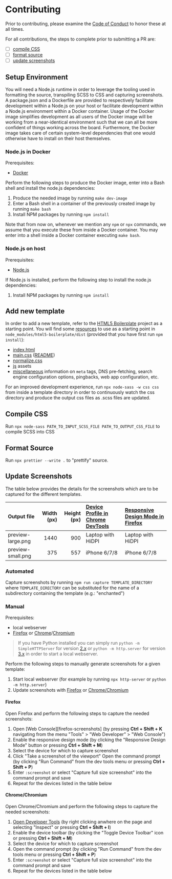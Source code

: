# Contributing

Prior to contributing, please examine the [Code of Conduct][coc] to honor
these at all times.

[coc]: ./CODE_OF_CONDUCT.md

For all contributions, the steps to complete prior to submitting a PR
are:

- [ ] [compile CSS](#compile-css)
- [ ] [format source](#format-source)
- [ ] [update screenshots](#update-screenshots)

## Setup Environment

You will need a Node.js runtime in order to leverage the tooling used in
formatting the source, transpiling SCSS to CSS and capturing screenshots. A
package.json and a Dockerfile are provided to respectively facilitate
development within a Node.js on your host or facilitate development within a
Node.js environment within a Docker container. Usage of the Docker image
simplifies development as all users of the Docker image will be working from a
near-identical environment such that we can all be more confident of things
working across the board. Furthermore, the Docker image takes care of certain
system-level dependencies that one would otherwise have to install on their
host themselves.

### Node.js in Docker

Prerequisites:

- [Docker](https://docs.docker.com/get-docker/)

Perform the following steps to produce the Docker image, enter into a Bash
shell and install the node.js dependencies:

1. Produce the needed image by running `make dev-image`
2. Enter a Bash shell in a container of the previously created image by running
   `make bash`
3. Install NPM packages by running `npm install`

Note that from now on, whenever we mention any `npm` or `npx` commands, we
assume that you execute these from inside a Docker container. You may enter
into a shell inside a Docker container executing `make bash`.

### Node.js on host

Prerequisites:

- [Node.js](https://nodejs.org/en/)

If Node.js is installed, perform the following step to install the node.js
dependencies:

1. Install NPM packages by running `npm install`

## Add new template

In order to add a new template, refer to the [HTML5 Boilerplate][h5bp] project
as a starting point. You will find some [resources][h5bp-resources] to use as a
starting point in `node_modules/html5-boilerplate/dist` (provided that you have
first run `npm install`):

- [index.html][h5bp-indexhtml]
- [main.css][h5bp-maincss] ([README][h5bp-maincss-readme])
- [normalize.css][h5bp-normalizecss]
- [js][h5bp-js] assets
- [miscellaneous][h5bp-extend] information on `meta` tags, DNS pre-fetching,
  search engine configuration options, pingbacks, web app configuration, etc.

[h5bp]: https://html5boilerplate.com/
[h5bp-resources]: https://github.com/h5bp/html5-boilerplate/blob/master/dist/doc/TOC.md
[h5bp-indexhtml]: https://github.com/h5bp/html5-boilerplate/blob/master/dist/doc/html.md#indexhtml
[h5bp-normalizecss]: https://github.com/h5bp/html5-boilerplate/blob/master/dist/doc/css.md#normalizecss
[h5bp-js]: https://github.com/h5bp/html5-boilerplate/blob/master/dist/doc/js.md
[h5bp-maincss]: https://github.com/h5bp/html5-boilerplate/blob/master/dist/doc/css.md#maincss
[h5bp-maincss-readme]: https://github.com/h5bp/main.css/blob/master/README.md#maincss
[h5bp-extend]: https://github.com/h5bp/html5-boilerplate/blob/master/dist/doc/extend.md

For an improved development experience, run `npx node-sass -w css css` from
inside a template directory in order to continuously watch the css directory
and produce the output css files as .scss files are updated.

## Compile CSS

Run `npx node-sass PATH_TO_INPUT_SCSS_FILE PATH_TO_OUTPUT_CSS_FILE` to compile
SCSS into CSS

## Format Source

Run `npx prettier --write .` to "prettify" source.

## Update Screenshots

The table below provides the details for the screenshots which are to be
captured for the different templates.

| Output file       | Width (px) | Height (px) | [Device Profile in Chrome DevTools][chrome-screens] | [Responsive Design Mode in Firefox][firefox-screens] |
| :---------------- | ---------: | ----------: | :-------------------------------------------------- | :--------------------------------------------------- |
| preview-large.png |       1440 |         900 | Laptop with HiDPI                                   | Laptop with HiDPI                                    |
| preview-small.png |        375 |         557 | iPhone 6/7/8                                        | iPhone 6/7/8                                         |

### Automated

Capture screenshots by running `npm run capture TEMPLATE_DIRECTORY` where
`TEMPLATE_DIRECTORY` can be substituted for the name of a subdirectory
containing the template (e.g.: "enchanted")

### Manual

Prerequisites:

- local webserver
- [Firefox][firefox] or [Chrome][chrome]/[Chromium][chromium]

> If you have Python installed you can simply run `python -m SimpleHTTPServer`
> for version [2.x][py-simplehttpserver] or `python -m http.server` for version
> [3.x][py-http-server] in order to start a local webserver.

Perform the following steps to manually generate screenshots for a
given template:

1. Start local webserver (for example by running `npx http-server` or `python -m http.server`)
2. Update screenshots with [Firefox](#firefox) or
   [Chrome/Chromium](#chromechromium)

#### Firefox

Open Firefox and perform the following steps to capture the needed
screenshots:

1. Open [Web Console][firefox-screenshots] (by pressing **Ctrl + Shift + K**
   navigating from the menu "Tools" > "Web Developer" > "Web Console")
2. Enable the responsive design mode (by clicking the "Responsive Design Mode"
   button or pressing **Ctrl + Shift + M**)
3. Select the device for which to capture screenshot
4. Click "Take a screenshot of the viewport" Open the command prompt (by
   clicking "Run Command" from the dev tools menu or pressing **Ctrl + Shift +
   P**)
5. Enter `:screenshot` or select "Capture full size screenshot" into the
   command prompt and save
6. Repeat for the devices listed in the table below

#### Chrome/Chromium

Open Chrome/Chromium and perform the following steps to capture
the needed screenshots:

1. [Open Developer Tools][open-chrome-devtools] (by right clicking anwhere on
   the page and selecting "Inspect" or pressing **Ctrl + Shift + I**)
2. Enable the device toolbar (by clicking the "Toggle Device Toolbar" icon or
   pressing **Ctrl + Shift + M**)
3. Select the device for which to capture screenshot
4. Open the command prompt (by clicking "Run Command" from the dev tools menu
   or pressing **Ctrl + Shift + P**)
5. Enter `:screenshot` or select "Capture full size screenshot" into the
   command prompt and save
6. Repeat for the devices listed in the table below

[chrome]: https://www.google.com/chrome/
[chromium]: https://www.chromium.org/Home
[firefox]: https://www.mozilla.org/en-US/firefox/new/
[moz-screenshots]: https://developer.mozilla.org/en-US/docs/Tools/Taking_screenshots
[py-simplehttpserver]: https://docs.python.org/2/library/simplehttpserver.html
[py-http-server]: https://docs.python.org/3/library/http.server.html
[2ality-py-server]: https://2ality.com/2014/06/simple-http-server.html
[moz-py-server]: https://developer.mozilla.org/en-US/docs/Learn/Common_questions/set_up_a_local_testing_server
[chrome-screens]: https://developers.google.com/web/tools/chrome-devtools/device-mode#viewport
[firefox-screens]: https://developer.mozilla.org/en-US/docs/Tools/Responsive_Design_Mode
[open-chrome-devtools]: https://developers.google.com/web/tools/chrome-devtools/#open
